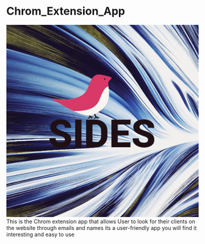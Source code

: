 # Chrom_Extension_App

<div style=align-item:"center">
<img src="icon.png" width:"80%" height:"auto" alt="logo">
</div>
This is the Chrom extension app that allows User to look for their clients on the website through emails and names its a user-friendly app you will find it interesting and easy to use
